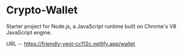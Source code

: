 # Crypto-Wallet
Starter project for Node.js, a JavaScript runtime built on Chrome's V8 JavaScript engine.

URL -- https://friendly-yeot-cc112c.netlify.app/wallet
